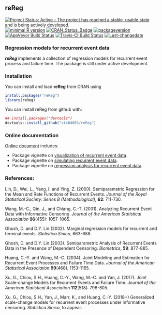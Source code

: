 
**reReg**
---------

[![Project Status: Active – The project has reached a stable, usable state and is being actively developed.](http://www.repostatus.org/badges/latest/active.svg)](http://www.repostatus.org/#active) [![minimal R version](https://img.shields.io/badge/R%3E%3D-3.4.0-6666ff.svg)](https://cran.r-project.org/) [![CRAN\_Status\_Badge](http://www.r-pkg.org/badges/version/reReg)](https://cran.r-project.org/package=reReg) [![packageversion](https://img.shields.io/badge/Package%20version-1.2.0-orange.svg?style=flat-square)](commits/master) [![AppVeyor Build Status](https://ci.appveyor.com/api/projects/status/github/stc04003/reReg?branch=master&svg=true)](https://ci.appveyor.com/project/stc04003/reReg) [![Travis-CI Build Status](https://travis-ci.org/stc04003/reReg.svg?branch=master)](https://travis-ci.org/stc04003/reReg) [![Last-changedate](https://img.shields.io/badge/last%20change-2020--07--15-yellowgreen.svg)](/commits/master) <!-- [![Build Status](https://travis-ci.org/user/pkg.svg?branch=master)](https://travis-ci.org/user/pkg) --> <!-- README.md is generated from README.Rmd. Please edit that file -->

### Regression models for recurrent event data

***reReg*** implements a collection of regression models for recurrent event process and failure time. The package is still under active development.

### Installation

You can install and load **reReg** from CRAN using

``` r
install.packages("reReg")
library(reReg)
```

You can install reReg from github with:

``` r
## install.packages("devtools")
devtools::install_github("stc04003/reReg")
```

### Online documentation

[Online document](https://www.sychiou.com/reReg/index.html) includes:

-   Package vignette on [visualization of recurrent event data](https://www.sychiou.com/reReg/articles/reReg-plots.html).
-   Package vignette on [simulating recurrent event data](https://www.sychiou.com/reReg/articles/reReg-sims.html).
-   Package vignette on [regression analysis for recurrent event data](https://www.sychiou.com/reReg/articles/reReg-reg.html).

### References:

Lin, D., Wei, L., Yang, I. and Ying, Z. (2000). Semiparametric Regression for the Mean and Rate Functions of Recurrent Events. *Journal of the Royal Statistical Society: Series B (Methodological)*, **62**: 711-730.

Wang, M.-C., Qin, J., and Chiang, C.-T. (2001). Analyzing Recurrent Event Data with Informative Censoring. *Journal of the American Statistical Association* **96**(455): 1057-1065.

Ghosh, D. and D.Y. Lin (2002). Marginal regression models for recurrent and terminal events. *Statistica Sinica*, 663-688.

Ghosh, D. and D.Y. Lin (2003). Semiparametric Analysis of Recurrent Events Data in the Presence of Dependent Censoring. *Biometrics*, **59**: 877-885.

Huang, C.-Y. and Wang, M.-C. (2004). Joint Modeling and Estimation for Recurrent Event Processes and Failure Time Data. *Journal of the American Statistical Association* **99**(468), 1153-1165.

Xu, G., Chiou, S.H., Huang, C.-Y., Wang, M.-C. and Yan, J. (2017). Joint Scale-change Models for Recurrent Events and Failure Time. *Journal of the American Statistical Association* **112**(518): 796-805.

Xu, G., Chiou, S.H., Yan, J., Marr, K., and Huang, C.-Y. (2018+) Generalized scale-change models for recurrent event processes under informative censoring. *Statistica Sinica*, to appear.
